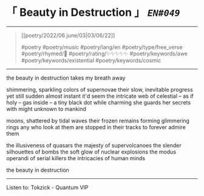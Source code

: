 # &#12300; Beauty in Destruction &#12301; *`EN#049`*

---

> [[poetry/2022/06 june/03|03/06/22]]
> 
> #poetry 
> #poetry/music 
> #poetry/lang/en 
> #poetry/type/free_verse 
> #poetry/rhymed/🔴 
> #poetry/rating/✨✨✨✨✨ 
> #poetry/keywords/awe #poetry/keywords/existential #poetry/keywords/cosmic 

---

the beauty in destruction
takes my breath away

shimmering, sparkling colors
of supernovae
their slow, inevitable progress
yet still sudden
almost instant it'd seem
the intricate web
of celestial – as if holy – gas
inside – a tiny black dot
while charming
she guards her secrets with might
unknown to mankind

moons, shattered by tidal waves
their frozen remains
forming glimmering rings
any who look at them
are stopped in their tracks
to forever admire them

the illusiveness of quasars
the majesty of supervolcanoes
the slender silhouettes of bombs
the soft glow of nuclear explosions
the modus operandi of serial killers
the intricacies of human minds




the beauty in destruction

---

Listen to: Tokzick - Quantum VIP